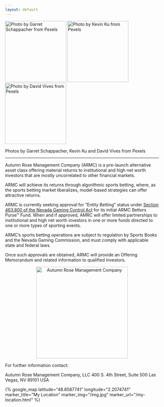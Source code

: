 ```yaml
---
layout: default
---
```



<p> 
  <img src="/website/assets/images/pexels-garret-schappacher-2115874.jpg" width="200" alt="Photo by Garret Schappacher from Pexels"/>
  <img src="/website/assets/images/pexels-kevin-ku-577585.jpg" width="200" alt="Photo by Kevin Ku from Pexels"/>
  <img src="/website/assets/images/pexels-david-vives-2837909.jpg" width="200" alt="Photo by David Vives from Pexels"/>
</p>
<p>Photos by Garret Schappacher, Kevin Ku and David Vives from Pexels</p>

---
Autumn Rose Management Company (ARMC) is a pre-launch alternative asset class offering material returns to institutional and high net worth investors that are mostly uncorrelated to other financial markets. 

ARMC will achieve its returns through algorithmic sports betting, where, as the sports betting market liberalizes, model-based strategies can offer attractive returns.

ARMC is currently seeking approval for “Entity Betting” status under <a href="https://www.leg.state.nv.us/nrs/nrs-463.html#NRS463Sec800"> Section 463.800 of the Nevada Gaming Control Act</a> for its initial ARMC Bettors Purse&trade; Fund. When and if approved, AMRC will offer limited partnerships to institutional and high net worth investors in one or more funds directed to one or more types of sporting events.

ARMC’s sports betting operations are subject to regulation by Sports Books and the Nevada Gaming Commission, and must comply with applicable state and federal laws.

Once such approvals are obtained, ARMC will provide an Offering Memorandum and related information to qualified investors.

<p style="text-align: center;">
<img src="/website/assets/images/armc-logo-square.png" width="300" alt="Autumn Rose Management Company"/>
</p>

For further information contact:

Autumn Rose Management Company, LLC
400 S. 4th Street, Suite 500
Las Vegas, NV 89101 USA


{% google_map latitude="48.8587741" longitude="2.2074741" marker_title="My Location" marker_img="/img.jpg" marker_url="/my-location.html" %}
